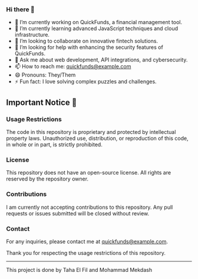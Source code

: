 ### Hi there 👋

<!--
**QuickFunds/QuickFunds** is a ✨ _special_ ✨ repository because its `README.md` (this file) appears on your GitHub profile.

Here are some ideas to get you started:
-->

- 🔭 I’m currently working on QuickFunds, a financial management tool.
- 🌱 I’m currently learning advanced JavaScript techniques and cloud infrastructure.
- 👯 I’m looking to collaborate on innovative fintech solutions.
- 🤔 I’m looking for help with enhancing the security features of QuickFunds.
- 💬 Ask me about web development, API integrations, and cybersecurity.
- 📫 How to reach me: quickfunds@example.com
- 😄 Pronouns: They/Them
- ⚡ Fun fact: I love solving complex puzzles and challenges.

## Important Notice 🚨

### Usage Restrictions

The code in this repository is proprietary and protected by intellectual property laws. Unauthorized use, distribution, or reproduction of this code, in whole or in part, is strictly prohibited.

### License

This repository does not have an open-source license. All rights are reserved by the repository owner.

### Contributions

I am currently not accepting contributions to this repository. Any pull requests or issues submitted will be closed without review.

### Contact

For any inquiries, please contact me at quickfunds@example.com.

Thank you for respecting the usage restrictions of this repository.

---

This project is done by Taha El Fil and Mohammad Mekdash
